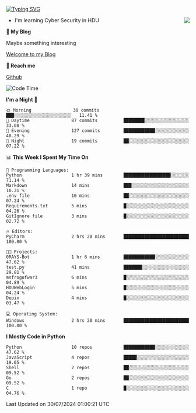 [![Typing SVG](https://readme-typing-svg.herokuapp.com?font=Fira+Code&pause=1000&random=false&width=450&height=60&lines=Hello+%F0%9F%91%8B%F0%9F%8F%BB;I'm+JBNRZ)](https://git.io/typing-svg)

<a href="#">
  <img align="right" src="https://github-readme-stats.vercel.app/api?username=JBNRZ&show_icons=true&bg_color=15,f2f7fd,E0EAFC" />
</a>

- I'm learning Cyber Security in HDU

 **🌱 My Blog**

Maybe something interesting

[Welcome to my Blog](https://jbnrz.com.cn/)

 **💬 Reach me** 

[Github](https://github.com/JBNRZ)


<!--START_SECTION:waka-->
![Code Time](http://img.shields.io/badge/Code%20Time-616%20hrs%201%20min-blue)

**I'm a Night 🦉** 

```text
🌞 Morning                30 commits          ███░░░░░░░░░░░░░░░░░░░░░░   11.41 % 
🌆 Daytime                87 commits          ████████░░░░░░░░░░░░░░░░░   33.08 % 
🌃 Evening                127 commits         ████████████░░░░░░░░░░░░░   48.29 % 
🌙 Night                  19 commits          ██░░░░░░░░░░░░░░░░░░░░░░░   07.22 % 
```


📊 **This Week I Spent My Time On** 

```text
💬 Programming Languages: 
Python                   1 hr 39 mins        ██████████████████░░░░░░░   71.14 % 
Markdown                 14 mins             ███░░░░░░░░░░░░░░░░░░░░░░   10.31 % 
.env file                10 mins             ██░░░░░░░░░░░░░░░░░░░░░░░   07.24 % 
Requirements.txt         5 mins              █░░░░░░░░░░░░░░░░░░░░░░░░   04.26 % 
GitIgnore file           3 mins              █░░░░░░░░░░░░░░░░░░░░░░░░   02.72 % 

🔥 Editors: 
PyCharm                  2 hrs 20 mins       █████████████████████████   100.00 % 

🐱‍💻 Projects: 
0RAYS-Bot                1 hr 6 mins         ████████████░░░░░░░░░░░░░   47.62 % 
test.py                  41 mins             ███████░░░░░░░░░░░░░░░░░░   29.81 % 
msfrogofwar3             6 mins              █░░░░░░░░░░░░░░░░░░░░░░░░   04.89 % 
HDUWebLogin              5 mins              █░░░░░░░░░░░░░░░░░░░░░░░░   04.24 % 
Depix                    4 mins              █░░░░░░░░░░░░░░░░░░░░░░░░   03.47 % 

💻 Operating System: 
Windows                  2 hrs 20 mins       █████████████████████████   100.00 % 
```

**I Mostly Code in Python** 

```text
Python                   10 repos            ████████████░░░░░░░░░░░░░   47.62 % 
JavaScript               4 repos             █████░░░░░░░░░░░░░░░░░░░░   19.05 % 
Shell                    2 repos             ██░░░░░░░░░░░░░░░░░░░░░░░   09.52 % 
Go                       2 repos             ██░░░░░░░░░░░░░░░░░░░░░░░   09.52 % 
C                        1 repo              █░░░░░░░░░░░░░░░░░░░░░░░░   04.76 % 
```




 Last Updated on 30/07/2024 01:00:21 UTC
<!--END_SECTION:waka-->

